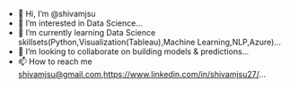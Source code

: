 - 👋 Hi, I’m @shivamjsu
- 👀 I’m interested in Data Science...
- 🌱 I’m currently learning Data Science skillsets(Python,Visualization(Tableau),Machine Learning,NLP,Azure)...
- 💞️ I’m looking to collaborate on building models & predictions...
- 📫 How to reach me shivamjsu@gmail.com,https://www.linkedin.com/in/shivamjsu27/...

<!---
shivamjsu/shivamjsu is a ✨ special ✨ repository because its `README.md` (this file) appears on your GitHub profile.
You can click the Preview link to take a look at your changes.
--->
